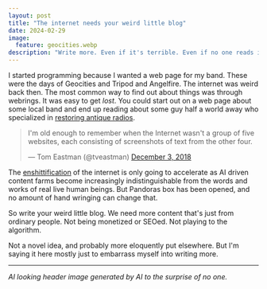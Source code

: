 ```yaml
---
layout: post
title: "The internet needs your weird little blog"
date: 2024-02-29
image:
  feature: geocities.webp
description: "Write more. Even if it's terrible. Even if no one reads it."
---
```


I started programming because I wanted a web page for my band. These were the days of Geocities and Tripod and Angelfire. The internet was weird back then. The most common way to find out about things was through webrings. It was easy to get _lost_. You could start out on a web page about some local band and end up reading about some guy half a world away who specialized in [restoring antique radios](https://www.russoldradios.com/blog).

<blockquote class="twitter-tweet"><p lang="en" dir="ltr">I&#39;m old enough to remember when the Internet wasn&#39;t a group of five websites, each consisting of screenshots of text from the other four.</p>&mdash; Tom Eastman (@tveastman) <a href="https://twitter.com/tveastman/status/1069674780826071040?ref_src=twsrc%5Etfw">December 3, 2018</a></blockquote> <script async src="https://platform.twitter.com/widgets.js" charset="utf-8"></script>

The [enshittification](https://en.wikipedia.org/wiki/Enshittification) of the internet is only going to accelerate as AI driven content farms become increasingly indistinguishable from the words and works of real live human beings. But Pandoras box has been opened, and no amount of hand wringing can change that.

So write your weird little blog. We need more content that's just from ordinary people. Not being monetized or SEOed. Not playing to the algorithm.

Not a novel idea, and probably more eloquently put elsewhere. But I'm saying it here mostly just to embarrass myself into writing more. 

---

_AI looking header image generated by AI to the surprise of no one._
